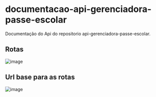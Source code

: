 # documentacao-api-gerenciadora-passe-escolar
Documentação do Api do repositorio  api-gerenciadora-passe-escolar.

## Rotas
![image](https://user-images.githubusercontent.com/86486202/191044233-c82b2602-5988-4be8-a9bb-24ea41a651e5.png)

## Url base para as rotas
![image](https://user-images.githubusercontent.com/86486202/191044358-0949221b-1ffb-4a55-b726-cab5ea38501a.png)


